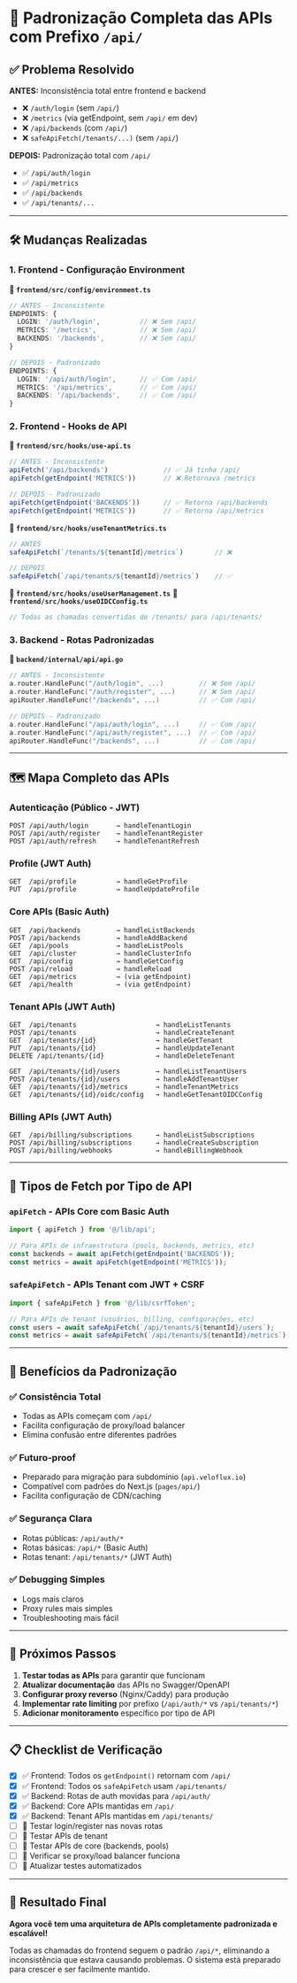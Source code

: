 # 🎯 Padronização Completa das APIs com Prefixo `/api/`

## ✅ Problema Resolvido

**ANTES:** Inconsistência total entre frontend e backend
- ❌ `/auth/login` (sem `/api/`)
- ❌ `/metrics` (via getEndpoint, sem `/api/` em dev)  
- ❌ `/api/backends` (com `/api/`)
- ❌ `safeApiFetch(/tenants/...)` (sem `/api/`)

**DEPOIS:** Padronização total com `/api/`
- ✅ `/api/auth/login`
- ✅ `/api/metrics` 
- ✅ `/api/backends`
- ✅ `/api/tenants/...`

---

## 🛠️ Mudanças Realizadas

### 1. **Frontend - Configuração Environment**

**📁 `frontend/src/config/environment.ts`**

```typescript
// ANTES - Inconsistente
ENDPOINTS: {
  LOGIN: '/auth/login',          // ❌ Sem /api/
  METRICS: '/metrics',           // ❌ Sem /api/
  BACKENDS: '/backends',         // ❌ Sem /api/
}

// DEPOIS - Padronizado  
ENDPOINTS: {
  LOGIN: '/api/auth/login',      // ✅ Com /api/
  METRICS: '/api/metrics',       // ✅ Com /api/
  BACKENDS: '/api/backends',     // ✅ Com /api/
}
```

### 2. **Frontend - Hooks de API**

**📁 `frontend/src/hooks/use-api.ts`**

```typescript
// ANTES - Inconsistente
apiFetch('/api/backends')              // ✅ Já tinha /api/
apiFetch(getEndpoint('METRICS'))       // ❌ Retornava /metrics

// DEPOIS - Padronizado
apiFetch(getEndpoint('BACKENDS'))      // ✅ Retorna /api/backends
apiFetch(getEndpoint('METRICS'))       // ✅ Retorna /api/metrics
```

**📁 `frontend/src/hooks/useTenantMetrics.ts`**
```typescript
// ANTES
safeApiFetch(`/tenants/${tenantId}/metrics`)        // ❌

// DEPOIS  
safeApiFetch(`/api/tenants/${tenantId}/metrics`)    // ✅
```

**📁 `frontend/src/hooks/useUserManagement.ts`**
**📁 `frontend/src/hooks/useOIDCConfig.ts`**
```typescript
// Todas as chamadas convertidas de /tenants/ para /api/tenants/
```

### 3. **Backend - Rotas Padronizadas**

**📁 `backend/internal/api/api.go`**

```go
// ANTES - Inconsistente
a.router.HandleFunc("/auth/login", ...)         // ❌ Sem /api/
a.router.HandleFunc("/auth/register", ...)      // ❌ Sem /api/
apiRouter.HandleFunc("/backends", ...)          // ✅ Com /api/

// DEPOIS - Padronizado
a.router.HandleFunc("/api/auth/login", ...)     // ✅ Com /api/  
a.router.HandleFunc("/api/auth/register", ...)  // ✅ Com /api/
apiRouter.HandleFunc("/backends", ...)          // ✅ Com /api/
```

---

## 🗺️ Mapa Completo das APIs

### **Autenticação (Público - JWT)**
```
POST /api/auth/login       → handleTenantLogin
POST /api/auth/register    → handleTenantRegister  
POST /api/auth/refresh     → handleTenantRefresh
```

### **Profile (JWT Auth)**
```
GET  /api/profile          → handleGetProfile
PUT  /api/profile          → handleUpdateProfile
```

### **Core APIs (Basic Auth)**
```
GET  /api/backends         → handleListBackends
POST /api/backends         → handleAddBackend
GET  /api/pools            → handleListPools
GET  /api/cluster          → handleClusterInfo
GET  /api/config           → handleGetConfig
POST /api/reload           → handleReload
GET  /api/metrics          → (via getEndpoint)
GET  /api/health           → (via getEndpoint)
```

### **Tenant APIs (JWT Auth)**
```
GET  /api/tenants                    → handleListTenants
POST /api/tenants                    → handleCreateTenant
GET  /api/tenants/{id}               → handleGetTenant
PUT  /api/tenants/{id}               → handleUpdateTenant
DELETE /api/tenants/{id}             → handleDeleteTenant

GET  /api/tenants/{id}/users         → handleListTenantUsers  
POST /api/tenants/{id}/users         → handleAddTenantUser
GET  /api/tenants/{id}/metrics       → handleTenantMetrics
GET  /api/tenants/{id}/oidc/config   → handleGetTenantOIDCConfig
```

### **Billing APIs (JWT Auth)**
```
GET  /api/billing/subscriptions      → handleListSubscriptions
POST /api/billing/subscriptions      → handleCreateSubscription  
POST /api/billing/webhooks           → handleBillingWebhook
```

---

## 🔧 Tipos de Fetch por Tipo de API

### **`apiFetch`** - APIs Core com Basic Auth
```typescript
import { apiFetch } from '@/lib/api';

// Para APIs de infraestrutura (pools, backends, metrics, etc)
const backends = await apiFetch(getEndpoint('BACKENDS'));
const metrics = await apiFetch(getEndpoint('METRICS'));
```

### **`safeApiFetch`** - APIs Tenant com JWT + CSRF
```typescript
import { safeApiFetch } from '@/lib/csrfToken';

// Para APIs de tenant (usuários, billing, configurações, etc)
const users = await safeApiFetch(`/api/tenants/${tenantId}/users`);
const metrics = await safeApiFetch(`/api/tenants/${tenantId}/metrics`);
```

---

## 🎯 Benefícios da Padronização

### ✅ **Consistência Total**
- Todas as APIs começam com `/api/`
- Facilita configuração de proxy/load balancer
- Elimina confusão entre diferentes padrões

### ✅ **Futuro-proof**
- Preparado para migração para subdomínio (`api.veloflux.io`)
- Compatível com padrões do Next.js (`pages/api/`)
- Facilita configuração de CDN/caching

### ✅ **Segurança Clara**
- Rotas públicas: `/api/auth/*`
- Rotas básicas: `/api/*` (Basic Auth)
- Rotas tenant: `/api/tenants/*` (JWT Auth)

### ✅ **Debugging Simples**
- Logs mais claros
- Proxy rules mais simples
- Troubleshooting mais fácil

---

## 🚀 Próximos Passos

1. **Testar todas as APIs** para garantir que funcionam
2. **Atualizar documentação** das APIs no Swagger/OpenAPI
3. **Configurar proxy reverso** (Nginx/Caddy) para produção
4. **Implementar rate limiting** por prefixo (`/api/auth/*` vs `/api/tenants/*`)
5. **Adicionar monitoramento** específico por tipo de API

---

## 📋 Checklist de Verificação

- [x] ✅ Frontend: Todos os `getEndpoint()` retornam com `/api/`
- [x] ✅ Frontend: Todos os `safeApiFetch` usam `/api/tenants/`
- [x] ✅ Backend: Rotas de auth movidas para `/api/auth/`
- [x] ✅ Backend: Core APIs mantidas em `/api/`
- [x] ✅ Backend: Tenant APIs mantidas em `/api/tenants/`
- [ ] 🔄 Testar login/register nas novas rotas
- [ ] 🔄 Testar APIs de tenant
- [ ] 🔄 Testar APIs de core (backends, pools)
- [ ] 🔄 Verificar se proxy/load balancer funciona
- [ ] 🔄 Atualizar testes automatizados

---

## 🎊 Resultado Final

**Agora você tem uma arquitetura de APIs completamente padronizada e escalável!**

Todas as chamadas do frontend seguem o padrão `/api/*`, eliminando a inconsistência que estava causando problemas. O sistema está preparado para crescer e ser facilmente mantido.
